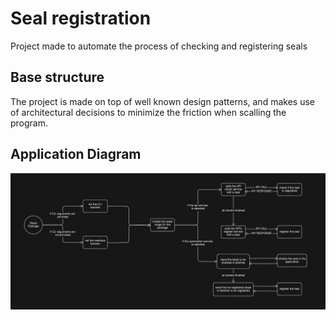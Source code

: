 # Seal registration

Project made to automate the process of checking and registering seals

## Base structure

The project is made on top of well known design patterns, and makes use of architectural decisions to minimize the friction when scalling the program.

## Application Diagram

![](/assets/application%20diagram.jpg)
